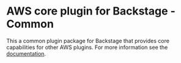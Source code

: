 # AWS core plugin for Backstage - Common

This a common plugin package for Backstage that provides core capabilities for other AWS plugins. For more information see the [documentation](../README.md).
